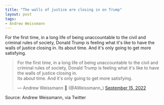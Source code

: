 ```yaml
---
title: "The walls of justice are closing in on Trump"
layout: post
tags:
- Andrew Weissmann
---
```


For the first time, in a long life of being unaccountable to the civil and criminal rules of society, Donald Trump is feeling what it's like to have the walls of justice closing in. Its about time. And it's only going to get more satisfying.

<blockquote class="twitter-tweet"><p lang="en" dir="ltr">For the first time, in a long life of being unaccountable to the civil and criminal rules of society, Donald Trump is feeling what it's like to have the walls of justice closing in. <br>Its about time. And it's only going to get more satisfying.</p>&mdash; Andrew Weissmann 🌻 (@AWeissmann_) <a href="https://twitter.com/AWeissmann_/status/1570458022186549248?ref_src=twsrc%5Etfw">September 15, 2022</a></blockquote> <script async src="https://platform.twitter.com/widgets.js" charset="utf-8"></script>

Source: Andrew Weissmann, via Twitter
